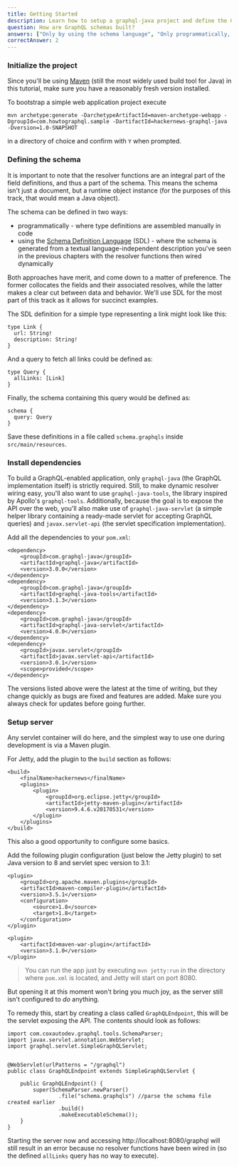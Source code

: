 ```yaml
---
title: Getting Started
description: Learn how to setup a graphql-java project and define the GraphQL schema
question: How are GraphQL schemas built?
answers: ["Only by using the schema language", "Only programmatically, because schemas contain functions", "Either using the schema language or programmatically", "Using Swagger or similar tools"]
correctAnswer: 2
---
```


### Initialize the project

Since you'll be using [Maven](https://maven.apache.org/) (still the most widely used build tool for Java) in this tutorial, make sure you have a reasonably fresh version installed.

<Instruction>

To bootstrap a simple web application project execute

```sh(path=".../")
mvn archetype:generate -DarchetypeArtifactId=maven-archetype-webapp -DgroupId=com.howtographql.sample -DartifactId=hackernews-graphql-java -Dversion=1.0-SNAPSHOT
```

in a directory of choice and confirm with `Y` when prompted.

</Instruction>

### Defining the schema

It is important to note that the resolver functions are an integral part of the field definitions, and thus a part of the schema. This means the schema isn't just a document, but a runtime object instance (for the purposes of this track, that would mean a Java object).

The schema can be defined in two ways:

* programmatically - where type definitions are assembled manually in code
* using the [Schema Definition Language](http://graphql.org/learn/schema/#type-language) (SDL) - where the schema is generated from a textual language-independent description you've seen in the previous chapters with the resolver functions then wired dynamically

Both approaches have merit, and come down to a matter of preference. The former collocates the fields and their associated resolves, while the latter makes a clear cut between data and behavior. We'll use SDL for the most part of this track as it allows for succinct examples.

The SDL definition for a simple type representing a link might look like this:

<Instruction>

```graphql(path=".../hackernews-graphql-java/src/main/resources/schema.graphqls")
type Link {
  url: String!
  description: String!
}
```

And a query to fetch all links could be defined as:

```graphql(path=".../hackernews-graphql-java/src/main/resources/schema.graphqls")
type Query {
  allLinks: [Link]
}
```

Finally, the schema containing this query would be defined as:

```graphql(path=".../hackernews-graphql-java/src/main/resources/schema.graphqls")
schema {
  query: Query
}
```

Save these definitions in a file called `schema.graphqls` inside `src/main/resources`.

</Instruction>

### Install dependencies

To build a GraphQL-enabled application, only `graphql-java` (the GraphQL implementation itself) is strictly required. Still, to make dynamic resolver wiring easy, you'll also want to use `graphql-java-tools`, the library inspired by Apollo's `graphql-tools`. Additionally, because the goal is to expose the API over the web, you'll also make use of `graphql-java-servlet` (a simple helper library containing a ready-made servlet for accepting GraphQL queries) and `javax.servlet-api` (the servlet specification implementation).

<Instruction>

Add all the dependencies to your `pom.xml`:


```xml(path=".../hackernews-graphql-java/pom.xml")
<dependency>
    <groupId>com.graphql-java</groupId>
    <artifactId>graphql-java</artifactId>
    <version>3.0.0</version>
</dependency>
<dependency>
    <groupId>com.graphql-java</groupId>
    <artifactId>graphql-java-tools</artifactId>
    <version>3.1.3</version>
</dependency>
<dependency>
    <groupId>com.graphql-java</groupId>
    <artifactId>graphql-java-servlet</artifactId>
    <version>4.0.0</version>
</dependency>
<dependency>
    <groupId>javax.servlet</groupId>
    <artifactId>javax.servlet-api</artifactId>
    <version>3.0.1</version>
    <scope>provided</scope>
</dependency>
```

</Instruction>

The versions listed above were the latest at the time of writing, but they change quickly as bugs are fixed and features are added. Make sure you always check for updates before going further.

### Setup server

Any servlet container will do here, and the simplest way to use one during development is via a Maven plugin.

<Instruction>

For Jetty, add the plugin to the `build` section as follows:

```xml(path=".../hackernews-graphql-java/pom.xml")
<build>
    <finalName>hackernews</finalName>
    <plugins>
        <plugin>
            <groupId>org.eclipse.jetty</groupId>
            <artifactId>jetty-maven-plugin</artifactId>
            <version>9.4.6.v20170531</version>
        </plugin>
    </plugins>
</build>
```

</Instruction>

This also a good opportunity to configure some basics.

<Instruction>

Add the following plugin configuration (just below the Jetty plugin) to set Java version to 8 and servlet spec version to 3.1:

```xml(path=".../hackernews-graphql-java/pom.xml")
<plugin>
    <groupId>org.apache.maven.plugins</groupId>
    <artifactId>maven-compiler-plugin</artifactId>
    <version>3.5.1</version>
    <configuration>
        <source>1.8</source>
        <target>1.8</target>
    </configuration>
</plugin>

<plugin>
    <artifactId>maven-war-plugin</artifactId>
    <version>3.1.0</version>
</plugin>
```

</Instruction>

> You can run the app just by executing `mvn jetty:run` in the directory where `pom.xml` is located, and Jetty will start on port 8080.


But opening it at this moment won't bring you much joy, as the server still isn't configured to *do* anything.

<Instruction>

To remedy this, start by creating a class called `GraphQLEndpoint`, this will be the servlet exposing the API. The contents should look as follows:


```java(path=".../hackernews-graphql-java/src/main/java/com/howtographql/hackernews/GraphQLEndpoint.java")
import com.coxautodev.graphql.tools.SchemaParser;
import javax.servlet.annotation.WebServlet;
import graphql.servlet.SimpleGraphQLServlet;


@WebServlet(urlPatterns = "/graphql")
public class GraphQLEndpoint extends SimpleGraphQLServlet {

    public GraphQLEndpoint() {
        super(SchemaParser.newParser()
                .file("schema.graphqls") //parse the schema file created earlier
                .build()
                .makeExecutableSchema());
    }
}
```

</Instruction>

Starting the server now and accessing http://localhost:8080/graphql will still result in an error because no resolver functions have been wired in (so the defined `allLinks` query has no way to execute).

